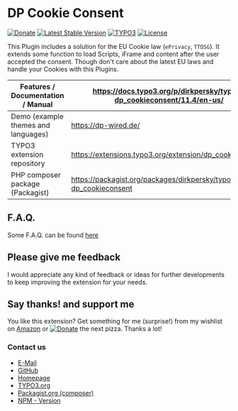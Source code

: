 # DP Cookie Consent
[![Donate](https://img.shields.io/badge/Donate-PayPal-green.svg?style=for-the-badge)](https://www.paypal.me/dirkpersky)
[![Latest Stable Version](https://img.shields.io/packagist/v/dirkpersky/typo3-dp_cookieconsent?style=for-the-badge)](https://packagist.org/packages/dirkpersky/typo3-dp_cookieconsent)
[![TYPO3](https://img.shields.io/badge/TYPO3-dp__cookieconsent-%23f49700?style=for-the-badge)](https://extensions.typo3.org/extension/dp_cookieconsent/)
[![License](https://img.shields.io/packagist/l/dirkpersky/typo3-dp_cookieconsent?style=for-the-badge)](https://packagist.org/packages/dirkpersky/typo3-dp_cookieconsent)

This Plugin includes a solution for the EU Cookie law (`ePrivacy`, `TTDSG`). It extends some function to load Scripts, iFrame and content after the user accepted the consent.
Though don't care about the latest EU laws and handle your Cookies with this Plugins.

| **Features / Documentation / Manual** | <https://docs.typo3.org/p/dirkpersky/typo3-dp_cookieconsent/11.4/en-us/> |
| --- | --- |
| Demo (example themes and languages) | <https://dp-wired.de/> |
| TYPO3 extension repository |	<https://extensions.typo3.org/extension/dp_cookieconsent/> |
| PHP composer package (Packagist) | <https://packagist.org/packages/dirkpersky/typo3-dp_cookieconsent> |

## F.A.Q.
Some F.A.Q. can be found [here](https://github.com/DirkPersky/typo3-dp_cookieconsent/wiki)

## Please give me feedback
I would appreciate any kind of feedback or ideas for further developments to keep improving the extension for your needs.

## Say thanks! and support me
You like this extension? Get something for me (surprise!) from my wishlist on [Amazon](https://www.amazon.de/hz/wishlist/ls/15L17XDFBEYFL/r) or [![Donate](https://img.shields.io/badge/Donate-PayPal-green.svg)](https://www.paypal.me/dirkpersky) the next pizza. Thanks a lot!

### Contact us
- [E-Mail](mailto:info@dp-wired.de)
- [GitHub](https://github.com/DirkPersky/typo3-dp_cookieconsent)
- [Homepage](http:/dp-wired.de)
- [TYPO3.org](https://extensions.typo3.org/extension/dp_cookieconsent/)
- [Packagist.org (composer)](https://packagist.org/packages/dirkpersky/typo3-dp_cookieconsent)
- [NPM - Version](https://github.com/DirkPersky/npm-dp_cookieconsent)
